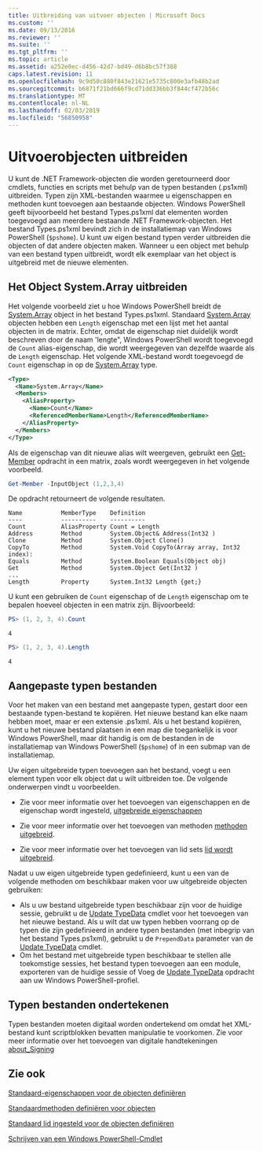 ```yaml
---
title: Uitbreiding van uitvoer objecten | Microsoft Docs
ms.custom: ''
ms.date: 09/13/2016
ms.reviewer: ''
ms.suite: ''
ms.tgt_pltfrm: ''
ms.topic: article
ms.assetid: a252e0ec-d456-42d7-bd49-d6b8bc57f388
caps.latest.revision: 11
ms.openlocfilehash: 9c9d50c880f843e21621e5735c800e3afb48b2ad
ms.sourcegitcommit: b6871f21bd666f9cd71dd336bb3f844cf472b56c
ms.translationtype: MT
ms.contentlocale: nl-NL
ms.lasthandoff: 02/03/2019
ms.locfileid: "56850958"
---
```

# <a name="extending-output-objects"></a>Uitvoerobjecten uitbreiden

U kunt de .NET Framework-objecten die worden geretourneerd door cmdlets, functies en scripts met behulp van de typen bestanden (.ps1xml) uitbreiden. Typen zijn XML-bestanden waarmee u eigenschappen en methoden kunt toevoegen aan bestaande objecten. Windows PowerShell geeft bijvoorbeeld het bestand Types.ps1xml dat elementen worden toegevoegd aan meerdere bestaande .NET Framework-objecten. Het bestand Types.ps1xml bevindt zich in de installatiemap van Windows PowerShell (`$pshome`). U kunt uw eigen bestand typen verder uitbreiden die objecten of dat andere objecten maken. Wanneer u een object met behulp van een bestand typen uitbreidt, wordt elk exemplaar van het object is uitgebreid met de nieuwe elementen.

## <a name="extending-the-systemarray-object"></a>Het Object System.Array uitbreiden

Het volgende voorbeeld ziet u hoe Windows PowerShell breidt de [System.Array](/dotnet/api/System.Array) object in het bestand Types.ps1xml. Standaard [System.Array](/dotnet/api/System.Array) objecten hebben een `Length` eigenschap met een lijst met het aantal objecten in de matrix. Echter, omdat de eigenschap niet duidelijk wordt beschreven door de naam 'lengte", Windows PowerShell wordt toegevoegd de `Count` alias-eigenschap, die wordt weergegeven van dezelfde waarde als de `Length` eigenschap. Het volgende XML-bestand wordt toegevoegd de `Count` eigenschap in op de [System.Array](/dotnet/api/System.Array) type.

```xml
<Type>
  <Name>System.Array</Name>
  <Members>
    <AliasProperty>
      <Name>Count</Name>
      <ReferencedMemberName>Length</ReferencedMemberName>
    </AliasProperty>
  </Members>
</Type>

```

Als de eigenschap van dit nieuwe alias wilt weergeven, gebruikt een [Get-Member](/powershell/module/Microsoft.PowerShell.Utility/Get-Member) opdracht in een matrix, zoals wordt weergegeven in het volgende voorbeeld.

```powershell
Get-Member -InputObject (1,2,3,4)
```

De opdracht retourneert de volgende resultaten.
```output
Name           MemberType    Definition
----           ----------    ----------
Count          AliasProperty Count = Length
Address        Method        System.Object& Address(Int32 )
Clone          Method        System.Object Clone()
CopyTo         Method        System.Void CopyTo(Array array, Int32 index):
Equals         Method        System.Boolean Equals(Object obj)
Get            Method        System.Object Get(Int32 )
...
Length         Property      System.Int32 Length {get;}
```
U kunt een gebruiken de `Count` eigenschap of de `Length` eigenschap om te bepalen hoeveel objecten in een matrix zijn. Bijvoorbeeld:

```powershell
PS> (1, 2, 3, 4).Count
```

```output
4
```

```powershell
PS> (1, 2, 3, 4).Length
```

```output
4
```

## <a name="custom-types-files"></a>Aangepaste typen bestanden

Voor het maken van een bestand met aangepaste typen, gestart door een bestaande typen-bestand te kopiëren. Het nieuwe bestand kan elke naam hebben moet, maar er een extensie .ps1xml. Als u het bestand kopiëren, kunt u het nieuwe bestand plaatsen in een map die toegankelijk is voor Windows PowerShell, maar dit handig is om de bestanden in de installatiemap van Windows PowerShell (`$pshome`) of in een submap van de installatiemap.

Uw eigen uitgebreide typen toevoegen aan het bestand, voegt u een element typen voor elk object dat u wilt uitbreiden toe. De volgende onderwerpen vindt u voorbeelden.

- Zie voor meer informatie over het toevoegen van eigenschappen en de eigenschap wordt ingesteld, [uitgebreide eigenschappen](./extending-properties-for-objects.md)

- Zie voor meer informatie over het toevoegen van methoden [methoden uitgebreid](./defining-default-methods-for-objects.md).

- Zie voor meer informatie over het toevoegen van lid sets [lid wordt uitgebreid](./defining-default-member-sets-for-objects.md).

Nadat u uw eigen uitgebreide typen gedefinieerd, kunt u een van de volgende methoden om beschikbaar maken voor uw uitgebreide objecten gebruiken:

- Als u uw bestand uitgebreide typen beschikbaar zijn voor de huidige sessie, gebruikt u de [Update TypeData](/powershell/module/Microsoft.PowerShell.Utility/Update-TypeData) cmdlet voor het toevoegen van het nieuwe bestand. Als u wilt dat uw typen hebben voorrang op de typen die zijn gedefinieerd in andere typen bestanden (met inbegrip van het bestand Types.ps1xml), gebruikt u de `PrependData` parameter van de [Update TypeData](/powershell/module/Microsoft.PowerShell.Utility/Update-TypeData) cmdlet.
- Om het bestand met uitgebreide typen beschikbaar te stellen alle toekomstige sessies, het bestand typen toevoegen aan een module, exporteren van de huidige sessie of Voeg de [Update TypeData](/powershell/module/Microsoft.PowerShell.Utility/Update-TypeData) opdracht aan uw Windows PowerShell-profiel.

## <a name="signing-types-files"></a>Typen bestanden ondertekenen

Typen bestanden moeten digitaal worden ondertekend om omdat het XML-bestand kunt scriptblokken bevatten manipulatie te voorkomen. Zie voor meer informatie over het toevoegen van digitale handtekeningen [about_Signing](/powershell/module/microsoft.powershell.core/about/about_signing)

## <a name="see-also"></a>Zie ook

[Standaard-eigenschappen voor de objecten definiëren](./extending-properties-for-objects.md)

[Standaardmethoden definiëren voor objecten](./defining-default-methods-for-objects.md)

[Standaard lid ingesteld voor de objecten definiëren](./defining-default-member-sets-for-objects.md)

[Schrijven van een Windows PowerShell-Cmdlet](./writing-a-windows-powershell-cmdlet.md)
